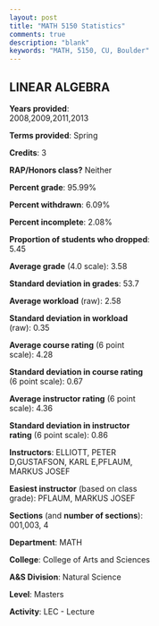 ```yaml
---
layout: post
title: "MATH 5150 Statistics"
comments: true
description: "blank"
keywords: "MATH, 5150, CU, Boulder"
--- 
```

<head>
<script src="https://ajax.googleapis.com/ajax/libs/jquery/2.1.3/jquery.min.js"></script>
<script src="https://dl.dropboxusercontent.com/s/pc42nxpaw1ea4o9/highcharts.js?dl=0"></script>
<!-- <script src="../assets/js/highcharts.js"></script> -->
<style type="text/css">@font-face {
	font-family: "Bebas Neue";
	src: url(https://www.filehosting.org/file/details/544349/BebasNeue%20Regular.otf) format("opentype");
	}
	h1.Bebas { 
		font-family: "Bebas Neue", Verdana, Tahoma;
	}
</style>
</head>
<body>
	<div id="container" style="float: right; width: 45%; height: 88%; margin-left: 2.5%; margin-right: 2.5%;"></div>
	<script language="JavaScript">
		$(document).ready(function() {
		var chart = {type: 'column'};
		var title = {text: 'Grade Distribution'};
		var xAxis = {categories: ['A','B','C','D','F'],crosshair: true};
		var yAxis = {min: 0,title: {text: 'Percentage'}};
		var tooltip = {headerFormat: '<center><b><span style="font-size:20px">{point.key}</span></b></center>',
		               pointFormat: '<td style="padding:0"><b>{point.y:.1f}%</b></td>',
		               footerFormat: '</table>',shared: true,useHTML: true};
		var plotOptions = {column: {pointPadding: 0.0,borderWidth: 0}};  
		var credits = {enabled: false};var series= [{name: 'Percent',data: [82.0,10.0,2.0,0.0,6.0,]}];
		var json = {};
		json.chart = chart;
		json.title = title;
		json.tooltip = tooltip;
		json.xAxis = xAxis;
		json.yAxis = yAxis;  
		json.series = series;
		json.plotOptions = plotOptions;  
		json.credits = credits;
		$('#container').highcharts(json);
	});
	</script>
</body>
			   
## LINEAR ALGEBRA

**Years provided**: 2008,2009,2011,2013

**Terms provided**: Spring

**Credits**: 3

**RAP/Honors class?** Neither

**Percent grade**: 95.99%

**Percent withdrawn**: 6.09%

**Percent incomplete**: 2.08%

**Proportion of students who dropped**: 5.45

**Average grade** (4.0 scale): 3.58

**Standard deviation in grades**: 53.7

**Average workload** (raw): 2.58

**Standard deviation in workload** (raw): 0.35

**Average course rating** (6 point scale): 4.28

**Standard deviation in course rating** (6 point scale): 0.67

**Average instructor rating** (6 point scale): 4.36

**Standard deviation in instructor rating** (6 point scale): 0.86

**Instructors**: ELLIOTT, PETER D,GUSTAFSON, KARL E,PFLAUM, MARKUS JOSEF

**Easiest instructor** (based on class grade): PFLAUM, MARKUS JOSEF

**Sections** (and **number of sections**): 001,003, 4

**Department**: MATH

**College**: College of Arts and Sciences

**A&S Division**: Natural Science

**Level**: Masters

**Activity**: LEC - Lecture